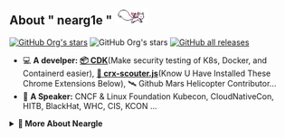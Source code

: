 ## About " nearg1e " <img height="30" src="./mdimg/kyubey.gif"/>

[![GitHub Org's stars](https://img.shields.io/github/stars/cdk-team?label=%E2%AD%90%EF%B8%8FCDK%27s%20Stars&style=for-the-badge)](https://github.com/cdk-team/CDK)
![GitHub Org's stars](https://img.shields.io/github/stars/YSRC?label=%E2%AD%90%EF%B8%8FLYSEC-Project%27s%20Stars&style=for-the-badge)
[![GitHub all releases](https://img.shields.io/github/downloads/CDK-TEAM/CDK/total?label=📦Release%20DOWNLOAD&style=for-the-badge&color=blue)](https://github.com/cdk-team/CDK/releases)

- 💻 **A develper:** [**📦 CDK**](https://github.com/cdk-team/CDK)(Make security testing of K8s, Docker, and Containerd easier), [**🔎 crx-scouter.js**](https://github.com/neargle/crx-scouter)(Know U Have Installed These Chrome Extensions Below), 🛰 Github Mars Helicopter Contributor... 
- 🔭 **A Speaker:** CNCF & Linux Foundation Kubecon, CloudNativeCon, HITB, BlackHat, WHC, CIS, KCON ...

<details>
<summary> <b> 🌱 More About Neargle </b> </summary>

<!-- more starts -->

不想写了，等有空 😴~

<!-- more ends -->

</details>



<!--
**neargle/neargle** is a ✨ _special_ ✨ repository because its `README.md` (this file) appears on your GitHub profile.

Here are some ideas to get you started:

- 🔭 I’m currently working on ...
- 🌱 I’m currently learning ...
- 👯 I’m looking to collaborate on ...
- 🤔 I’m looking for help with ...
- 💬 Ask me about ...
- 📫 How to reach me: ...
- 😄 Pronouns: ...
- ⚡ Fun fact: ...
-->
